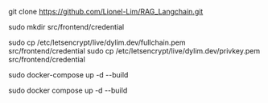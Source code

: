 

git clone https://github.com/Lionel-Lim/RAG_Langchain.git

sudo mkdir src/frontend/credential

sudo cp /etc/letsencrypt/live/dylim.dev/fullchain.pem src/frontend/credential
sudo cp /etc/letsencrypt/live/dylim.dev/privkey.pem src/frontend/credential

sudo docker-compose up -d --build

sudo docker compose up -d --build